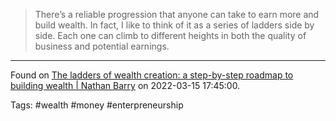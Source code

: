 > There’s a reliable progression that anyone can take to earn more and build wealth. In fact, I like to think of it as a series of ladders side by side. Each one can climb to different heights in both the quality of business and potential earnings.

---
Found on [The ladders of wealth creation: a step-by-step roadmap to building wealth | Nathan Barry](https://nathanbarry.com/wealth-creation/) on 2022-03-15 17:45:00.

Tags: #wealth #money #enterpreneurship